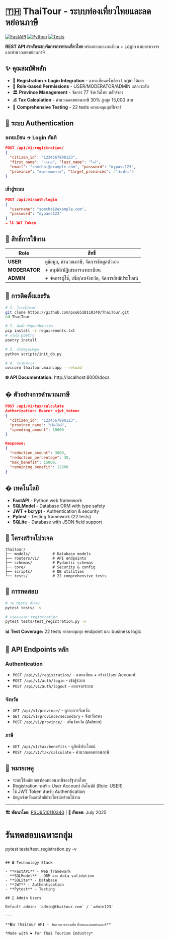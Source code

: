 # 🇹🇭 ThaiTour - ระบบท่องเที่ยวไทยและลดหย่อนภาษี

[![FastAPI](https://img.shields.io/badge/FastAPI-0.100+-00a393?style=flat-square&logo=fastapi)](https://fastapi.tiangolo.com)
[![Python](https://img.shields.io/badge/Python-3.12+-blue?style=flat-square&logo=python)](https://python.org)
[![Tests](https://img.shields.io/badge/Tests-22%20Passed-brightgreen?style=flat-square)](https://pytest.org)

**REST API สำหรับระบบจัดการการท่องเที่ยวไทย** พร้อมระบบลงทะเบียน + Login แบบครบวงจร และคำนวณลดหย่อนภาษี

## ✨ คุณสมบัติหลัก

- 🔐 **Registration + Login Integration** - ลงทะเบียนครั้งเดียว Login ได้เลย
- 👥 **Role-based Permissions** - USER/MODERATOR/ADMIN แต่ละระดับ
- 🏛️ **Province Management** - จัดการ 77 จังหวัดไทย หลัก/รอง
- 💰 **Tax Calculation** - คำนวณลดหย่อนภาษี 30% สูงสุด 15,000 บาท
- 🧪 **Comprehensive Testing** - 22 tests ครอบคลุมทุกฟีเจอร์

## 🔑 ระบบ Authentication

### ลงทะเบียน → Login ทันที
```json
POST /api/v1/registration/
{
  "citizen_id": "1234567890123",
  "first_name": "สมชาย", "last_name": "ใจดี",
  "email": "somchai@example.com", "password": "mypass123",
  "province": "กรุงเทพมหานคร", "target_provinces": ["เชียงใหม่"]
}
```

### เข้าสู่ระบบ
```json
POST /api/v1/auth/login
{
  "username": "somchai@example.com",
  "password": "mypass123"
}
→ ได้ JWT Token
```

## 👥 สิทธิ์การใช้งาน

| Role | สิทธิ์ |
|------|--------|
| **USER** | ดูข้อมูล, คำนวณภาษี, จัดการข้อมูลตัวเอง |
| **MODERATOR** | + อนุมัติ/ปฏิเสธการลงทะเบียน |
| **ADMIN** | + จัดการผู้ใช้, เพิ่ม/ลบจังหวัด, จัดการสิทธิประโยชน์ |

## 🚀 การติดตั้งและรัน

```bash
# 1. โคลนโปรเจค
git clone https://github.com/psu6510110340/ThaiTour.git
cd ThaiTour

# 2. ติดตั้ง dependencies
pip install -r requirements.txt
# หรือใช้ poetry
poetry install

# 3. เริ่มต้นฐานข้อมูล
python scripts/init_db.py

# 4. รันเซิร์ฟเวอร์
uvicorn thaitour.main:app --reload
```

**🌐 API Documentation:** http://localhost:8000/docs

## � ตัวอย่างการคำนวณภาษี

```json
POST /api/v1/tax/calculate
Authorization: Bearer <jwt_token>
{
  "citizen_id": "1234567890123",
  "province_name": "เชียงใหม่",
  "spending_amount": 10000
}

Response:
{
  "reduction_amount": 3000,
  "reduction_percentage": 30,
  "max_benefit": 15000,
  "remaining_benefit": 12000
}
```

## �️ เทคโนโลยี

- **FastAPI** - Python web framework
- **SQLModel** - Database ORM with type safety  
- **JWT + bcrypt** - Authentication & security
- **Pytest** - Testing framework (22 tests)
- **SQLite** - Database with JSON field support

## 📁 โครงสร้างโปรเจค

```
thaitour/
├── models/          # Database models
├── routers/v1/      # API endpoints
├── schemas/         # Pydantic schemas
├── core/            # Security & config
├── scripts/         # DB utilities
└── tests/           # 22 comprehensive tests
```

## 🧪 การทดสอบ

```bash
# รัน tests ทั้งหมด
pytest tests/ -v

# ทดสอบเฉพาะ registration
pytest tests/test_registration.py -v
```

**📊 Test Coverage:** 22 tests ครอบคลุมทุก endpoint และ business logic

## 🎯 API Endpoints หลัก

### Authentication
- `POST /api/v1/registration/` - ลงทะเบียน + สร้าง User Account
- `POST /api/v1/auth/login` - เข้าสู่ระบบ
- `POST /api/v1/auth/logout` - ออกจากระบบ

### จังหวัด
- `GET /api/v1/province/` - ดูรายการจังหวัด
- `GET /api/v1/province/secondary` - จังหวัดรอง
- `POST /api/v1/province/` - เพิ่มจังหวัด (Admin)

### ภาษี
- `GET /api/v1/tax/benefits` - ดูสิทธิประโยชน์
- `POST /api/v1/tax/calculate` - คำนวณลดหย่อนภาษี

## 📝 หมายเหตุ

- ระบบใช้หลักเกณฑ์ลดหย่อนภาษีของรัฐบาลไทย
- Registration จะสร้าง User Account อัตโนมัติ (Role: USER)
- ใช้ JWT Token สำหรับ Authentication
- ข้อมูลจังหวัดและสิทธิประโยชน์พร้อมใช้งาน

---
**🏗️ พัฒนาโดย:** [PSU6510110340](https://github.com/psu6510110340) | **📅 อัพเดต:** July 2025

# รันทดสอบเฉพาะกลุ่ม
pytest tests/test_registration.py -v
```

## � Technology Stack

- **FastAPI** - Web framework
- **SQLModel** - ORM และ data validation
- **SQLite** - Database
- **JWT** - Authentication
- **Pytest** - Testing

## 📝 Admin Users

Default admin: `admin@thaitour.com` / `admin123`

---

**�🇭 ThaiTour API - จัดการการท่องเที่ยวไทยและลดหย่อนภาษี**

*Made with ❤️ for Thai Tourism Industry*
